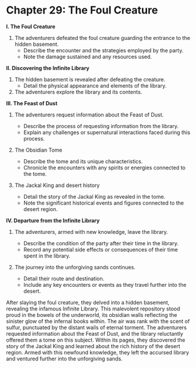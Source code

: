 # Chapter 29: The Foul Creature

**I. The Foul Creature**

1. The adventurers defeated the foul creature guarding the entrance to the hidden basement.
    - Describe the encounter and the strategies employed by the party.
    - Note the damage sustained and any resources used.

**II. Discovering the Infinite Library**

1. The hidden basement is revealed after defeating the creature.
    - Detail the physical appearance and elements of the library.
2. The adventurers explore the library and its contents.

**III. The Feast of Dust**

1. The adventurers request information about the Feast of Dust.
    - Describe the process of requesting information from the library.
    - Explain any challenges or supernatural interactions faced during this process.

2. The Obsidian Tome
    - Describe the tome and its unique characteristics.
    - Chronicle the encounters with any spirits or energies connected to the tome.

3. The Jackal King and desert history
    - Detail the story of the Jackal King as revealed in the tome.
    - Note the significant historical events and figures connected to the desert region.

**IV. Departure from the Infinite Library**

1. The adventurers, armed with new knowledge, leave the library.
    - Describe the condition of the party after their time in the library.
    - Record any potential side effects or consequences of their time spent in the library.

2. The journey into the unforgiving sands continues.
    - Detail their route and destination.
    - Include any key encounters or events as they travel further into the desert.



After slaying the foul creature, they delved into a hidden basement, revealing the infamous Infinite Library. This malevolent repository stood proud in the bowels of the underworld, its obsidian walls reflecting the sinister glow of the infernal books within. The air was rank with the scent of sulfur, punctuated by the distant wails of eternal torment.
The adventurers requested information about the Feast of Dust, and the library reluctantly offered them a tome on this subject. Within its pages, they discovered the story of the Jackal King and learned about the rich history of the desert region. Armed with this newfound knowledge, they left the accursed library and ventured further into the unforgiving sands.